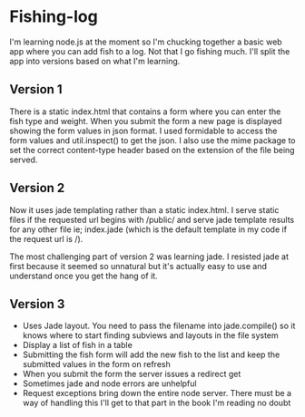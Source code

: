 Fishing-log
===========

I'm learning node.js at the moment so I'm chucking together a basic web app where you can add fish to a log. Not that I go fishing much. I'll split the app into versions based on what I'm learning.

Version 1
---------
There is a static index.html that contains a form where you can enter the fish type and weight. When you submit the form a new page is displayed showing the form values in json format. I used formidable to access the form values and util.inspect() to get the json. I also use the mime package to set the correct content-type header based on the extension of the file being served.

Version 2
---------
Now it uses jade templating rather than a static index.html. I serve static files if the requested url begins with /public/ and serve jade template results for any other file ie; index.jade (which is the default template in my code if the request url is /).

The most challenging part of version 2 was learning jade. I resisted jade at first because it seemed so unnatural but it's actually easy to use and understand once you get the hang of it.

Version 3
---------
* Uses Jade layout. You need to pass the filename into jade.compile() so it knows where to start finding subviews and layouts in the file system
* Display a list of fish in a table
* Submitting the fish form will add the new fish to the list and keep the submitted values in the form on refresh
* When you submit the form the server issues a redirect get
* Sometimes jade and node errors are unhelpful
* Request exceptions bring down the entire node server. There must be a way of handling this I'll get to that part in the book I'm reading no doubt
